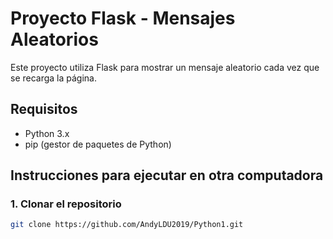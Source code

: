 # Proyecto Flask - Mensajes Aleatorios

Este proyecto utiliza Flask para mostrar un mensaje aleatorio cada vez que se recarga la página.

## Requisitos

- Python 3.x
- pip (gestor de paquetes de Python)

## Instrucciones para ejecutar en otra computadora

### 1. Clonar el repositorio
```bash
git clone https://github.com/AndyLDU2019/Python1.git

